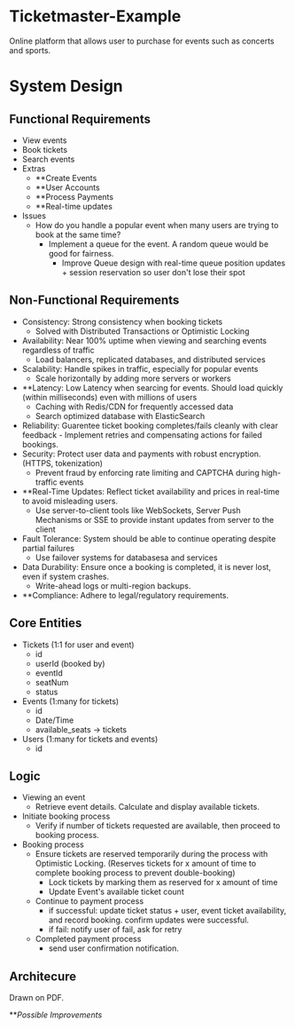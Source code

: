 # Ticketmaster-Example
Online platform that allows user to purchase for events such as concerts and sports.

# System Design
## Functional Requirements
  - View events
  - Book tickets
  - Search events
- Extras
  - **Create Events
  - **User Accounts
  - **Process Payments
  - **Real-time updates
- Issues
  - How do you handle a popular event when many users are trying to book at the same time?
    - Implement a queue for the event. A random queue would be good for fairness.
      - Improve Queue design with real-time queue position updates + session reservation so user don't lose their spot 

## Non-Functional Requirements
  - Consistency: Strong consistency when booking tickets
    - Solved with Distributed Transactions or Optimistic Locking 
  - Availability: Near 100% uptime when viewing and searching events regardless of traffic
    - Load balancers, replicated databases, and distributed services
  - Scalability: Handle spikes in traffic, especially for popular events
    - Scale horizontally by adding more servers or workers 
  - **Latency: Low Latency when searcing for events. Should load quickly (within milliseconds) even with  millions of users
    - Caching with Redis/CDN for frequently accessed data
    - Search optimized database with ElasticSearch
  -  Reliability: Guarentee ticket booking completes/fails cleanly with clear feedback
    - Implement retries and compensating actions for failed bookings.    
  - Security: Protect user data and payments with robust encryption. (HTTPS, tokenization)
    - Prevent fraud by enforcing rate limiting and CAPTCHA during high-traffic events
  - **Real-Time Updates: Reflect ticket availability and prices in real-time to avoid misleading users.
    - Use server-to-client tools like WebSockets, Server Push Mechanisms or SSE to provide instant updates from server to the client
  - Fault Tolerance: System should be able to continue operating despite partial failures
    - Use failover systems for databasesa and services
  - Data Durability: Ensure once a booking is completed, it is never lost, even if system crashes.
    - Write-ahead logs or multi-region backups.
  - **Compliance: Adhere to legal/regulatory requirements.

## Core Entities
  - Tickets (1:1 for user and event)
    - id
    - userId (booked by)
    - eventId
    - seatNum
    - status
  - Events (1:many for tickets)
    - id
    - Date/Time
    - available_seats -> tickets
  - Users (1:many for tickets and events)
    - id    

## Logic
  - Viewing an event
    - Retrieve event details. Calculate and display available tickets.
  - Initiate booking process
    - Verify if number of tickets requested are available, then proceed to booking process.
  - Booking process
    - Ensure tickets are reserved temporarily during the process with Optimistic Locking. (Reserves tickets for x amount of time to complete booking process to prevent double-booking)
      - Lock tickets by marking them as reserved for x amount of time
      - Update Event's available ticket count
    - Continue to payment process
      - if successful: update ticket status + user, event ticket availability, and record booking. confirm updates were successful. 
      - if fail: notify user of fail, ask for retry
    - Completed payment process
      - send user confirmation notification.  

## Architecure
  Drawn on PDF.

***Possible Improvements*

